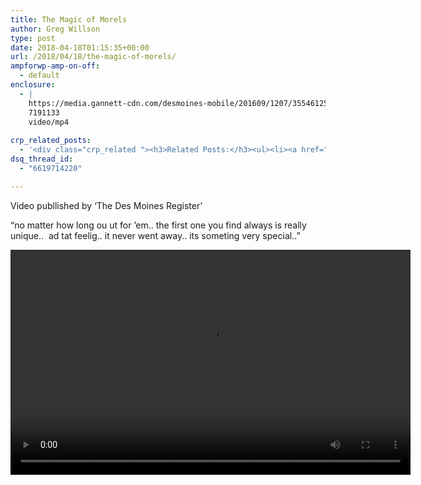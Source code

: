 ```yaml
---
title: The Magic of Morels
author: Greg Willson
type: post
date: 2018-04-18T01:15:35+00:00
url: /2018/04/18/the-magic-of-morels/
ampforwp-amp-on-off:
  - default
enclosure:
  - |
    https://media.gannett-cdn.com/desmoines-mobile/201609/1207/35546125001_5142063215001_3549788566001.mp4
    7191133
    video/mp4
    
crp_related_posts:
  - '<div class="crp_related "><h3>Related Posts:</h3><ul><li><a href="https://scdhub.org/2017/06/03/qualifying-a-consultant/"    ><img src="https://scdhub.org/wp-content/uploads/2017/06/360-91-panel-150x150.jpg" alt="Qualifying a Project Consultant" title="Qualifying a Project Consultant" width="150" height="150" class="crp_thumb crp_featured" /><span class="crp_title">Qualifying a Project Consultant</span></a></li><li><a href="https://scdhub.org/2017/10/01/diy-18650-cell-power-wall/"    ><img src="https://scdhub.org/wp-content/uploads/2017/10/Screen-Shot-2017-09-30-at-6.36.35-PM-150x150.png" alt="Home Brewed Power Walls" title="Home Brewed Power Walls" width="150" height="150" class="crp_thumb crp_featured" /><span class="crp_title">Home Brewed Power Walls</span></a></li><li><a href="https://scdhub.org/education/public-health/informatics/"    ><img src="https://scdhub.org/wp-content/uploads/2017/07/public-health-informatics-150x150.jpg" alt="Public Health Informatics" title="Public Health Informatics" width="150" height="150" class="crp_thumb crp_featured" /><span class="crp_title">Public Health Informatics</span></a></li><li><a href="https://scdhub.org/2017/07/04/converting-buses-into-mobile-showers-for-the-homeless/"    ><img src="https://scdhub.org/wp-content/uploads/2017/07/Screen-Shot-2017-07-04-at-1.35.57-PM-1-150x150.png" alt="Converting Buses into Mobile Showers for the Homeless | Engineering Is" title="Converting Buses into Mobile Showers for the Homeless | Engineering Is" width="150" height="150" class="crp_thumb crp_featured" /><span class="crp_title">Converting Buses into Mobile Showers for the&hellip;</span></a></li><li><a href="https://scdhub.org/2018/01/06/household-and-neighborhood-sanitation-infrastructures-excreta-wastewater-disposal-in-developing-countries/"    ><img src="https://scdhub.org/wp-content/plugins/contextual-related-posts/default.png" alt="Household and neighborhood Sanitation Infrastructures: Excreta, wastewater disposal in developing countries" title="Household and neighborhood Sanitation Infrastructures: Excreta, wastewater disposal in developing countries" width="150" height="150" class="crp_thumb crp_default" /><span class="crp_title">Household and neighborhood Sanitation&hellip;</span></a></li><li><a href="https://scdhub.org/2017/06/11/royate-hill-community-orchard-permaculture-allotment-bristol-uk/"    ><img src="https://scdhub.org/wp-content/uploads/2017/06/royate-hill-community-orchard-038-permaculture-allotment-bristol-uk-150x150.jpg" alt="Royate Hill Community Orchard &#038; Permaculture Allotment, Bristol, UK" title="Royate Hill Community Orchard &#038; Permaculture Allotment, Bristol, UK" width="150" height="150" class="crp_thumb crp_featured" /><span class="crp_title">Royate Hill Community Orchard &#038; Permaculture&hellip;</span></a></li></ul><div class="crp_clear"></div></div>'
dsq_thread_id:
  - "6619714220"

---
```

Video publlished by &#8216;The Des Moines Register&#8217;

&#8220;no matter how long ou ut for &#8217;em.. the first one you find always is really unique..  ad tat feelig.. it never went away.. its someting very special..&#8221;

<div style="width: 640px;" class="wp-video">
  <video class="wp-video-shortcode" id="video-9321-2" width="640" height="360" preload="metadata" controls="controls"><source type="video/mp4" src="https://media.gannett-cdn.com/desmoines-mobile/201609/1207/35546125001_5142063215001_3549788566001.mp4?_=2" /><a href="https://media.gannett-cdn.com/desmoines-mobile/201609/1207/35546125001_5142063215001_3549788566001.mp4">https://media.gannett-cdn.com/desmoines-mobile/201609/1207/35546125001_5142063215001_3549788566001.mp4</a></video>
</div>